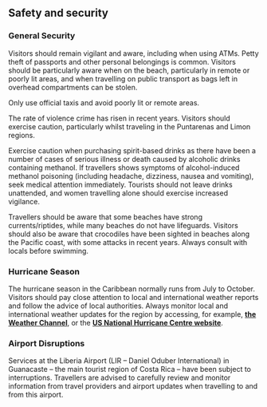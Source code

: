 ## Safety and security

### **General Security**

Visitors should remain vigilant and aware, including when using ATMs. Petty theft of passports and other personal belongings is common. Visitors should be particularly aware when on the beach, particularly in remote or poorly lit areas, and when travelling on public transport as bags left in overhead compartments can be stolen.

Only use official taxis and avoid poorly lit or remote areas.

The rate of violence crime has risen in recent years. Visitors should exercise caution, particularly whilst traveling in the Puntarenas and Limon regions.

Exercise caution when purchasing spirit-based drinks as there have been a number of cases of serious illness or death caused by alcoholic drinks containing methanol. If travellers shows symptoms of alcohol-induced methanol poisoning (including headache, dizziness, nausea and vomiting), seek medical attention immediately. Tourists should not leave drinks unattended, and women travelling alone should exercise increased vigilance.

Travellers should be aware that some beaches have strong currents/riptides, while many beaches do not have lifeguards. Visitors should also be aware that crocodiles have been sighted in beaches along the Pacific coast, with some attacks in recent years. Always consult with locals before swimming.

### **Hurricane Season**

The hurricane season in the Caribbean normally runs from July to October. Visitors should pay close attention to local and international weather reports and follow the advice of local authorities. Always monitor local and international weather updates for the region by accessing, for example, [**the Weather Channel**](http://www.weather.com/), or the [**US National Hurricane Centre website**](http://www.nhc.noaa.gov/).

### **Airport Disruptions**

Services at the Liberia Airport (LIR – Daniel Oduber International) in Guanacaste – the main tourist region of Costa Rica – have been subject to interruptions. Travellers are advised to carefully review and monitor information from travel providers and airport updates when travelling to and from this airport.